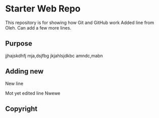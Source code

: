 # Starter Web Repo

This repository is for showing how Git and GitHub work
Added line from Oleh.
Can add a few more lines.

## Purpose

jjhajskdhfj
mja,dsjfbg
jkjahlsjdkbc
amndc,mabn

## Adding new
New line

Mot yet edited line
Nwewe

## Copyright
